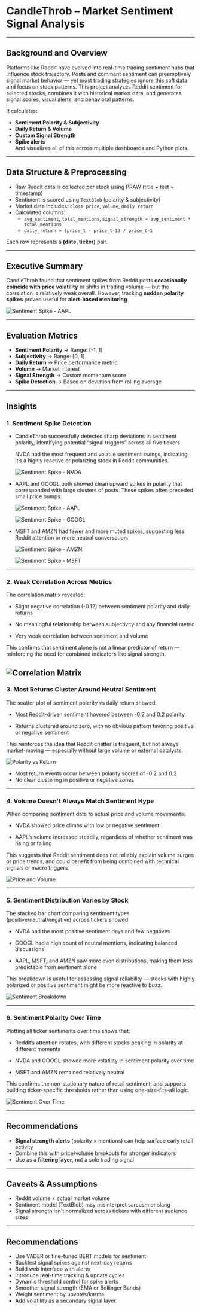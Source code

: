 # CandleThrob – Market Sentiment Signal Analysis

---

## Background and Overview

Platforms like Reddit have evolved into real-time trading sentiment hubs that influence stock trajectory. Posts and comment sentiment can preemptively signal market behavior — yet most trading strategies ignore this soft data and focus on stock patterns. This project analyzes Reddit sentiment for selected stocks, combines it with historical market data, and generates signal scores, visual alerts, and behavioral patterns.

It calculates:
- **Sentiment Polarity & Subjectivity**
- **Daily Return & Volume**
- **Custom Signal Strength**
- **Spike alerts**  
And visualizes all of this across multiple dashboards and Python plots.

---

##  Data Structure & Preprocessing

- Raw Reddit data is collected per stock using PRAW (title + text + timestamp)
- Sentiment is scored using `TextBlob` (polarity & subjectivity)
- Market data includes: `close price`, `volume`, `daily return`
- Calculated columns:
  - `avg_sentiment`, `total_mentions`, `signal_strength = avg_sentiment * total_mentions`
  - `daily_return = (price_t - price_t-1) / price_t-1`

Each row represents a **(date, ticker)** pair.

---

## Executive Summary

CandleThrob found that sentiment spikes from Reddit posts **occasionally coincide with price volatility** or shifts in trading volume — but the correlation is relatively weak overall. However, tracking **sudden polarity spikes** proved useful for **alert-based monitoring**.

![Sentiment Spike - AAPL](https://github.com/Tunchiie/CandleThrob/blob/14a63037bf7fee2d3a5f9f25671ed98cbb70659e/images/AAPL%20Sentiment%20Spike.png)

--- 
##  Evaluation Metrics

- **Sentiment Polarity** → Range: [-1, 1]
- **Subjectivity** → Range: [0, 1]
- **Daily Return** → Price performance metric
- **Volume** → Market interest
- **Signal Strength** → Custom momentum score
- **Spike Detection** → Based on deviation from rolling average

---

##  Insights

### 1.  Sentiment Spike Detection  
- CandleThrob successfully detected sharp deviations in sentiment polarity, identifying potential “signal triggers” across all five tickers.

  NVDA had the most frequent and volatile sentiment swings, indicating it’s a highly reactive or polarizing stock in Reddit communities.

  ![Sentiment Spike - NVDA](https://github.com/Tunchiie/CandleThrob/blob/14a63037bf7fee2d3a5f9f25671ed98cbb70659e/images/NVDA%20Sentiment%20spike.png)

- AAPL and GOOGL both showed clean upward spikes in polarity that corresponded with large clusters of posts. These spikes often preceded small price bumps.
  
  ![Sentiment Spike - AAPL](https://github.com/Tunchiie/CandleThrob/blob/14a63037bf7fee2d3a5f9f25671ed98cbb70659e/images/AAPL%20Sentiment%20Spike.png)

  ![Sentiment Spike - GOOGL](https://github.com/Tunchiie/CandleThrob/blob/14a63037bf7fee2d3a5f9f25671ed98cbb70659e/images/GOOGL%20Sentiment%20spike.png)

- MSFT and AMZN had fewer and more muted spikes, suggesting less Reddit attention or more neutral conversation.

  ![Sentiment Spike - AMZN](https://github.com/Tunchiie/CandleThrob/blob/14a63037bf7fee2d3a5f9f25671ed98cbb70659e/images/AMZN%20Sentiment%20Spike.png)

  ![Sentiment Spike - MSFT](https://github.com/Tunchiie/CandleThrob/blob/14a63037bf7fee2d3a5f9f25671ed98cbb70659e/images/MSFT%20sentiment%20spike.png)

---

### 2. Weak Correlation Across Metrics

The correlation matrix revealed:

 -  Slight negative correlation (-0.12) between sentiment polarity and daily returns

 -  No meaningful relationship between subjectivity and any financial metric

 -  Very weak correlation between sentiment and volume

This confirms that sentiment alone is not a linear predictor of return — reinforcing the need for combined indicators like signal strength.

![Correlation Matrix](https://github.com/Tunchiie/CandleThrob/blob/14a63037bf7fee2d3a5f9f25671ed98cbb70659e/images/Correlation%20Matrix.png)
---

### 3. Most Returns Cluster Around Neutral Sentiment
The scatter plot of sentiment polarity vs daily return showed:

 - Most Reddit-driven sentiment hovered between -0.2 and 0.2 polarity

 - Returns clustered around zero, with no obvious pattern favoring positive or negative sentiment

This reinforces the idea that Reddit chatter is frequent, but not always market-moving — especially without large volume or external catalysts.

![Polarity vs Return](https://github.com/Tunchiie/CandleThrob/blob/117b51f392d2ae24685ec24ab8166e1316844b01/images/Polarity%20vs%20Daily%20Return%20by%20ticker.png)

- Most return events occur between polarity scores of -0.2 and 0.2
- No clear clustering in positive or negative zones

---

### 4. Volume Doesn't Always Match Sentiment Hype

When comparing sentiment data to actual price and volume movements:

 - NVDA showed price climbs with low or negative sentiment

 - AAPL’s volume increased steadily, regardless of whether sentiment was rising or falling

This suggests that Reddit sentiment does not reliably explain volume surges or price trends, and could benefit from being combined with technical signals or macro triggers.

![Price and Volume](https://github.com/Tunchiie/CandleThrob/blob/117b51f392d2ae24685ec24ab8166e1316844b01/images/Price%20and%20Volume%20over%20Time.png)

---

### 5. Sentiment Distribution Varies by Stock

The stacked bar chart comparing sentiment types (positive/neutral/negative) across tickers showed:

 - NVDA had the most positive sentiment days and few negatives

 - GOOGL had a high count of neutral mentions, indicating balanced discussions

 - AAPL, MSFT, and AMZN saw more even distributions, making them less predictable from sentiment alone

This breakdown is useful for assessing signal reliability — stocks with highly polarized or positive sentiment might be more reactive to buzz.

![Sentiment Breakdown](https://github.com/Tunchiie/CandleThrob/blob/14a63037bf7fee2d3a5f9f25671ed98cbb70659e/images/Sentiment%20Breakdown%20by%20stock.png)

---

### 6.  Sentiment Polarity Over Time

Plotting all ticker sentiments over time shows that:

 - Reddit’s attention rotates, with different stocks peaking in polarity at different moments

 - NVDA and GOOGL showed more volatility in sentiment polarity over time

 - MSFT and AMZN remained relatively neutral

This confirms the non-stationary nature of retail sentiment, and supports building ticker-specific thresholds rather than using one-size-fits-all logic.

![Sentiment Over Time](https://github.com/Tunchiie/CandleThrob/blob/14a63037bf7fee2d3a5f9f25671ed98cbb70659e/images/Sentiment%20polarity%20over%20time.png)

---

## Recommendations

- **Signal strength alerts** (polarity × mentions) can help surface early retail activity
- Combine this with price/volume breakouts for stronger indicators
- Use as a **filtering layer**, not a sole trading signal

---

##  Caveats & Assumptions

- Reddit volume ≠ actual market volume
- Sentiment model (TextBlob) may misinterpret sarcasm or slang
- Signal strength isn't normalized across tickers with different audience sizes

---

## Recommendations
- Use VADER or fine-tuned BERT models for sentiment
- Backtest signal spikes against next-day returns
- Build web interface with alerts
- Introduce real-time tracking & update cycles
- Dynamic threshold control for spike alerts
- Smoother signal strength (EMA or Bollinger Bands)
- Weight sentiment by upvotes/karma
- Add volatility as a secondary signal layer.
